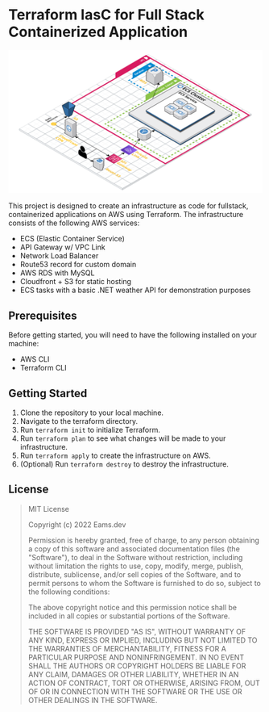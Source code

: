 # Terraform IasC for Full Stack Containerized Application

![Architecture](./architecture.png)

This project is designed to create an infrastructure as code for fullstack, containerized applications on AWS using Terraform. The infrastructure consists of the following AWS services:

- ECS (Elastic Container Service)
- API Gateway w/ VPC Link
- Network Load Balancer
- Route53 record for custom domain
- AWS RDS with MySQL
- Cloudfront + S3 for static hosting
- ECS tasks with a basic .NET weather API for demonstration purposes

## Prerequisites

Before getting started, you will need to have the following installed on your machine:

- AWS CLI
- Terraform CLI

## Getting Started

1. Clone the repository to your local machine.
2. Navigate to the terraform directory.
3. Run `terraform init` to initialize Terraform.
4. Run `terraform plan` to see what changes will be made to your infrastructure.
5. Run `terraform apply` to create the infrastructure on AWS.
6. (Optional) Run `terraform destroy` to destroy the infrastructure.

## License

> MIT License
>
> Copyright (c) 2022 Eams.dev
>
> Permission is hereby granted, free of charge, to any person obtaining a copy
> of this software and associated documentation files (the "Software"), to deal
> in the Software without restriction, including without limitation the rights
> to use, copy, modify, merge, publish, distribute, sublicense, and/or sell
> copies of the Software, and to permit persons to whom the Software is
> furnished to do so, subject to the following conditions:
>
> The above copyright notice and this permission notice shall be included in all
> copies or substantial portions of the Software.
>
> THE SOFTWARE IS PROVIDED "AS IS", WITHOUT WARRANTY OF ANY KIND, EXPRESS OR
> IMPLIED, INCLUDING BUT NOT LIMITED TO THE WARRANTIES OF MERCHANTABILITY,
> FITNESS FOR A PARTICULAR PURPOSE AND NONINFRINGEMENT. IN NO EVENT SHALL THE
> AUTHORS OR COPYRIGHT HOLDERS BE LIABLE FOR ANY CLAIM, DAMAGES OR OTHER
> LIABILITY, WHETHER IN AN ACTION OF CONTRACT, TORT OR OTHERWISE, ARISING FROM,
> OUT OF OR IN CONNECTION WITH THE SOFTWARE OR THE USE OR OTHER DEALINGS IN THE
> SOFTWARE.
